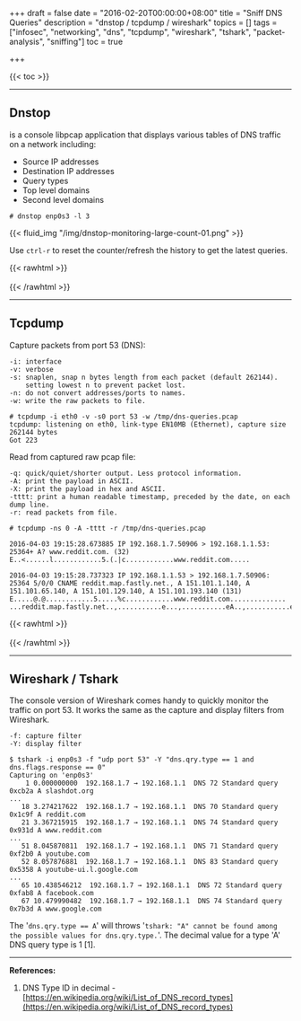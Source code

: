 +++
draft = false
date = "2016-02-20T00:00:00+08:00"
title = "Sniff DNS Queries"
description = "dnstop / tcpdump / wireshark"
topics = []
tags = ["infosec", "networking", "dns", "tcpdump", "wireshark", "tshark", "packet-analysis", "sniffing"]
toc = true

+++

{{< toc >}}

---
## Dnstop
is a console libpcap application that displays various tables of DNS traffic on a network including:

* Source IP addresses
* Destination IP addresses
* Query types
* Top level domains
* Second level domains

```
# dnstop enp0s3 -l 3
```

{{< fluid_img "/img/dnstop-monitoring-large-count-01.png" >}}

Use `ctrl-r` to reset the counter/refresh the history to get the latest queries.


{{< rawhtml >}}
<br/><br/>
{{< /rawhtml >}}


---
## Tcpdump

Capture packets from port 53 (DNS):
```
-i: interface
-v: verbose
-s: snaplen, snap n bytes length from each packet (default 262144).
    setting lowest n to prevent packet lost.
-n: do not convert addresses/ports to names.
-w: write the raw packets to file.

# tcpdump -i eth0 -v -s0 port 53 -w /tmp/dns-queries.pcap
tcpdump: listening on eth0, link-type EN10MB (Ethernet), capture size 262144 bytes
Got 223
```

Read from captured raw pcap file:
```
-q: quick/quiet/shorter output. Less protocol information.
-A: print the payload in ASCII.
-X: print the payload in hex and ASCII.
-tttt: print a human readable timestamp, preceded by the date, on each dump line.
-r: read packets from file.

# tcpdump -ns 0 -A -tttt -r /tmp/dns-queries.pcap

2016-04-03 19:15:28.673885 IP 192.168.1.7.50906 > 192.168.1.1.53: 25364+ A? www.reddit.com. (32)
E..<......l............5.(.|c............www.reddit.com.....

2016-04-03 19:15:28.737323 IP 192.168.1.1.53 > 192.168.1.7.50906: 25364 5/0/0 CNAME reddit.map.fastly.net., A 151.101.1.140, A 151.101.65.140, A 151.101.129.140, A 151.101.193.140 (131)
E.....@.@............5.....%c............www.reddit.com.............. ...reddit.map.fastly.net..,...........e...,...........eA..,...........e...,...........e..
```


{{< rawhtml >}}
<br/><br/>
{{< /rawhtml >}}


---
## Wireshark / Tshark
The console version of Wireshark comes handy to quickly monitor the traffic on port 53. It works the same as the capture and display filters from Wireshark.
```
-f: capture filter
-Y: display filter

$ tshark -i enp0s3 -f "udp port 53" -Y "dns.qry.type == 1 and dns.flags.response == 0"
Capturing on 'enp0s3'
    1 0.000000000  192.168.1.7 → 192.168.1.1  DNS 72 Standard query 0xcb2a A slashdot.org
...
   18 3.274217622  192.168.1.7 → 192.168.1.1  DNS 70 Standard query 0x1c9f A reddit.com
   21 3.367215915  192.168.1.7 → 192.168.1.1  DNS 74 Standard query 0x931d A www.reddit.com
...
   51 8.045870811  192.168.1.7 → 192.168.1.1  DNS 71 Standard query 0xf2b0 A youtube.com
   52 8.057876881  192.168.1.7 → 192.168.1.1  DNS 83 Standard query 0x5358 A youtube-ui.l.google.com
...
   65 10.438546212  192.168.1.7 → 192.168.1.1  DNS 72 Standard query 0xfab8 A facebook.com
   67 10.479990482  192.168.1.7 → 192.168.1.1  DNS 74 Standard query 0x7b3d A www.google.com
```

The '`dns.qry.type == A`' will throws '`tshark: "A" cannot be found among the possible values for dns.qry.type.`'. The decimal value for a type 'A' DNS query type is 1 [1].

---
**References:**
1. DNS Type ID in decimal - [https://en.wikipedia.org/wiki/List_of_DNS_record_types](https://en.wikipedia.org/wiki/List_of_DNS_record_types)
